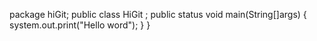 package hiGit;
public class HiGit ;
   public status void main(String[]args) {
                 system.out.print("Hello word");
                 }
    }
